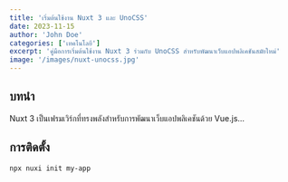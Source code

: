 ```yaml
---
title: 'เริ่มต้นใช้งาน Nuxt 3 และ UnoCSS'
date: 2023-11-15
author: 'John Doe'
categories: ['เทคโนโลยี']
excerpt: 'คู่มือการเริ่มต้นใช้งาน Nuxt 3 ร่วมกับ UnoCSS สำหรับพัฒนาเว็บแอปพลิเคชันสมัยใหม่'
image: '/images/nuxt-unocss.jpg'
---
```


## บทนำ
Nuxt 3 เป็นเฟรมเวิร์กที่ทรงพลังสำหรับการพัฒนาเว็บแอปพลิเคชันด้วย Vue.js...

## การติดตั้ง
```bash
npx nuxi init my-app
```

